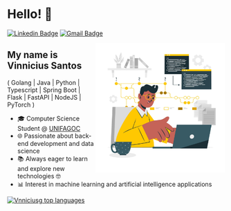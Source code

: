 <h1>Hello! 👋</h1>


[![Linkedin Badge](https://img.shields.io/badge/-LinkedIn-1976D2?style=flat-square&logo=Linkedin&logoColor=white&link=https://www.linkedin.com/in/vinnicius-santos12/)](https://www.linkedin.com/in/vinnicius-santos12/)
[![Gmail Badge](https://img.shields.io/badge/-vnniciusg@gmail.com-1976D2?style=flat-square&logo=Gmail&logoColor=white&link=mailto:vnniciusg@gmail.com)](mailto:vnniciusg@gmail.com)

<img align="right" alt="Code Guy image" src="./profile_image.jpg"  width="300px"/>

## My name is Vinnicius Santos

( Golang | Java | Python | Typescript | Spring Boot | Flask | FastAPI | NodeJS | PyTorch )

- 🎓 Computer Science Student @ [UNIFAGOC](https://unifagoc.edu.br/)
- 🌐 Passionate about back-end development and data science
- 📚 Always eager to learn and explore new technologies 🤓
- 📊 Interest in machine learning and artificial intelligence applications

<div align="left">
  
[![Vnniciusg top languages](https://github-readme-stats-navy-iota-95.vercel.app/api/top-langs/?username=vnniciusg&theme=blue-white&exclude_repo=aulas-pnl-alutra)](https://github.com/anuraghazra/github-readme-stats)

</div>
